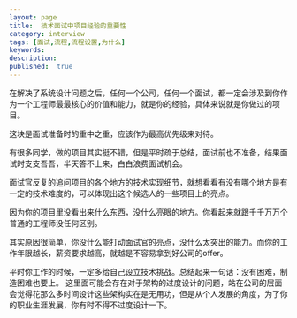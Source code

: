 ```yaml
---
layout: page
title:  技术面试中项目经验的重要性
category: interview
tags: [面试,流程,流程设置,为什么]
keywords:
description:
published:  true
---
```




在解决了系统设计问题之后，任何一个公司，任何一个面试，都一定会涉及到你作为一个工程师最最核心的价值和能力，就是你的经验，具体来说就是你做过的项目。

这块是面试准备时的重中之重，应该作为最高优先级来对待。

有很多同学，做的项目其实挺不错，但是平时疏于总结，面试前也不准备，结果面试时支支吾吾，半天答不上来，白白浪费面试机会。

面试官反复的追问项目的各个地方的技术实现细节，就想看看有没有哪个地方是有一定的技术难度的，可以体现出这个候选人的一些项目上的亮点。  


因为你的项目里没看出来什么东西，没什么亮眼的地方。你看起来就跟千千万万个普通的工程师没任何区别。

其实原因很简单，你没什么能打动面试官的亮点，没什么太突出的能力。而你的工作年限越长，薪资要求越高，就越是不容易拿到好公司的offer。

平时你工作的时候，一定多给自己设立技术挑战。总结起来一句话：没有困难，制造困难也要上。
这里面可能会存在对于架构的过度设计的问题，站在公司的层面会觉得花那么多时间设计这些架构实在是无用功，但是从个人发展的角度，为了你的职业生涯发展，你有时不得不过度设计一下。








